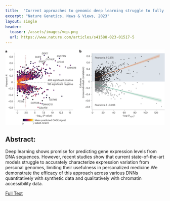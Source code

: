 ```yaml
---
title:  "Current approaches to genomic deep learning struggle to fully capture human genetic variation"
excerpt: "Nature Genetics, News & Views, 2023"
layout: single
header:
  teaser: /assets/images/vep.png
  url: https://www.nature.com/articles/s41588-023-01517-5
---
```


![Image from news and views.](/assets/images/vep.png)

## Abstract:
Deep learning shows promise for predicting gene expression levels from DNA sequences. However, recent studies show that current state-of-the-art models struggle to accurately characterize expression variation from personal genomes, limiting their usefulness in personalized medicine.We demonstrate the efficacy of this approach across various DNNs quantitatively with synthetic data and qualitatively with chromatin accessibility data.

[Full Text](https://www.nature.com/articles/s41588-023-01517-5)
